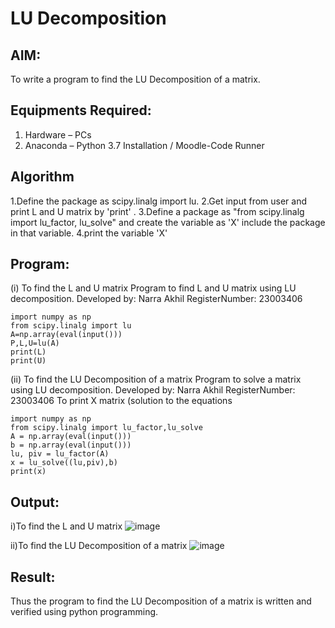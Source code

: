 # LU Decomposition 

## AIM:
To write a program to find the LU Decomposition of a matrix.

## Equipments Required:
1. Hardware – PCs
2. Anaconda – Python 3.7 Installation / Moodle-Code Runner

## Algorithm
1.Define the package as scipy.linalg import lu.
2.Get input from user and print L and U matrix by 'print' .
3.Define a package as "from scipy.linalg import lu_factor, lu_solve" and create the variable as 'X' include the package in that variable.
4.print the variable 'X'
## Program:
(i) To find the L and U matrix
Program to find L and U matrix using LU decomposition.
Developed by: Narra Akhil
RegisterNumber: 23003406
```
import numpy as np
from scipy.linalg import lu
A=np.array(eval(input()))
P,L,U=lu(A)
print(L)
print(U)
```
(ii) To find the LU Decomposition of a matrix
Program to solve a matrix using LU decomposition.
Developed by: Narra Akhil
RegisterNumber: 23003406
To print X matrix (solution to the equations
```
import numpy as np
from scipy.linalg import lu_factor,lu_solve
A = np.array(eval(input()))
b = np.array(eval(input()))
lu, piv = lu_factor(A)
x = lu_solve((lu,piv),b)
print(x)
```
## Output:
i)To find the L and U matrix
![image](https://github.com/NARRAAKHIL/LU-Decomposition/assets/144979843/cf9690ec-9378-4347-9d88-3c92912b0d4c)




ii)To find the LU Decomposition of a matrix
![image](https://github.com/NARRAAKHIL/LU-Decomposition/assets/144979843/2d16721d-069f-4434-a31a-b6825cc640c9)



## Result:
Thus the program to find the LU Decomposition of a matrix is written and verified using python programming.

